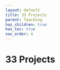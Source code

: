 ```yaml
---
layout: default
title: 33 Projects
parent: Teaching
has_children: true
has_toc: true
nav_order: 4
---
```


# 33 Projects

